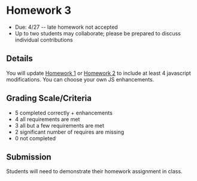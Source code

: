 # Homework 3

* Due: 4/27 -- late homework not accepted
* Up to two students may collaborate; please be prepared to discuss individual contributions

## Details

You will update [Homework 1](Homework1.md) or [Homework 2](Homework2.md) to include at least 4 javascript modifications.  You can choose your own JS enhancements.  

## Grading Scale/Criteria

* 5 completed correctly + enhancements
* 4 all requirements are met
* 3 all but a few requirements are met
* 2 significant number of requires are missing
* 0 not completed

## Submission

Students will need to demonstrate their homework assignment in class.
